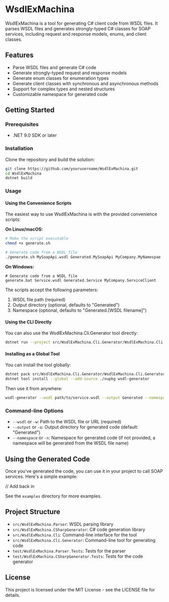 # WsdlExMachina

WsdlExMachina is a tool for generating C# client code from WSDL files. It parses WSDL files and generates strongly-typed C# classes for SOAP services, including request and response models, enums, and client classes.

## Features

- Parse WSDL files and generate C# code
- Generate strongly-typed request and response models
- Generate enum classes for enumeration types
- Generate client classes with synchronous and asynchronous methods
- Support for complex types and nested structures
- Customizable namespace for generated code

## Getting Started

### Prerequisites

- .NET 9.0 SDK or later

### Installation

Clone the repository and build the solution:

```bash
git clone https://github.com/yourusername/WsdlExMachina.git
cd WsdlExMachina
dotnet build
```

### Usage

#### Using the Convenience Scripts

The easiest way to use WsdlExMachina is with the provided convenience scripts:

**On Linux/macOS:**
```bash
# Make the script executable
chmod +x generate.sh

# Generate code from a WSDL file
./generate.sh MySoapApi.wsdl Generated.MySoapApi MyCompany.MyNamespae
```

**On Windows:**
```batch
# Generate code from a WSDL file
generate.bat Service.wsdl Generated.Service MyCompany.ServiceClient
```

The scripts accept the following parameters:
1. WSDL file path (required)
2. Output directory (optional, defaults to "Generated")
3. Namespace (optional, defaults to "Generated.[WSDL filename]")

#### Using the CLI Directly

You can also use the WsdlExMachina.Cli.Generator tool directly:

```bash
dotnet run --project src/WsdlExMachina.Cli.Generator/WsdlExMachina.Cli.Generator.csproj -- --wsdl path/to/service.wsdl --output Generated --namespace MyCompany.ServiceClient
```

#### Installing as a Global Tool

You can install the tool globally:

```bash
dotnet pack src/WsdlExMachina.Cli.Generator/WsdlExMachina.Cli.Generator.csproj -o ./nupkg
dotnet tool install --global --add-source ./nupkg wsdl-generator
```

Then use it from anywhere:

```bash
wsdl-generator --wsdl path/to/service.wsdl --output Generated --namespace MyCompany.ServiceClient
```

### Command-line Options

- `--wsdl` or `-w`: Path to the WSDL file or URL (required)
- `--output` or `-o`: Output directory for generated code (default: "Generated")
- `--namespace` or `-n`: Namespace for generated code (if not provided, a namespace will be generated from the WSDL file name)

## Using the Generated Code

Once you've generated the code, you can use it in your project to call SOAP services. Here's a simple example:

// Add back in

See the `examples` directory for more examples.

## Project Structure

- `src/WsdlExMachina.Parser`: WSDL parsing library
- `src/WsdlExMachina.CSharpGenerator`: C# code generation library
- `src/WsdlExMachina.Cli`: Command-line interface for the tool
- `src/WsdlExMachina.Cli.Generator`: Command-line tool for generating code
- `test/WsdlExMachina.Parser.Tests`: Tests for the parser
- `test/WsdlExMachina.CSharpGenerator.Tests`: Tests for the code generator

## License

This project is licensed under the MIT License - see the LICENSE file for details.
